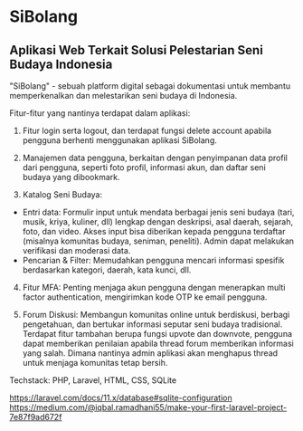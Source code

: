 # SiBolang
## Aplikasi Web Terkait Solusi Pelestarian Seni Budaya Indonesia

"SiBolang" - sebuah platform digital sebagai dokumentasi untuk membantu memperkenalkan dan melestarikan seni budaya di Indonesia.

Fitur-fitur yang nantinya terdapat dalam aplikasi:

1. Fitur login serta logout, dan terdapat fungsi delete account apabila pengguna berhenti menggunakan aplikasi SiBolang.

2. Manajemen data pengguna, berkaitan dengan penyimpanan data profil dari pengguna, seperti foto profil, informasi akun, dan daftar seni budaya yang dibookmark.

3. Katalog Seni Budaya: 
- Entri data: Formulir input untuk mendata berbagai jenis seni budaya (tari, musik, kriya, kuliner, dll) lengkap dengan deskripsi, asal daerah, sejarah, foto, dan video. Akses input bisa diberikan kepada pengguna terdaftar (misalnya komunitas budaya, seniman, peneliti). Admin dapat melakukan verifikasi dan moderasi data.
- Pencarian & Filter: Memudahkan pengguna mencari informasi spesifik berdasarkan kategori, daerah, kata kunci, dll.

4. Fitur MFA: Penting menjaga akun pengguna dengan menerapkan multi factor authentication, mengirimkan kode OTP ke email pengguna.

5. Forum Diskusi: Membangun komunitas online untuk berdiskusi, berbagi pengetahuan, dan bertukar informasi seputar seni budaya tradisional. Terdapat fitur tambahan berupa fungsi upvote dan downvote, pengguna dapat memberikan penilaian apabila thread forum memberikan informasi yang salah. Dimana nantinya admin aplikasi akan menghapus thread untuk menjaga komunitas tetap bersih.

Techstack: PHP, Laravel, HTML, CSS, SQLite

https://laravel.com/docs/11.x/database#sqlite-configuration
https://medium.com/@iqbal.ramadhani55/make-your-first-laravel-project-7e87f9ad672f
